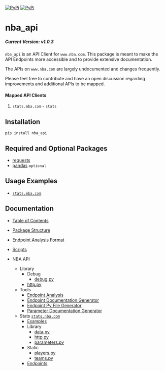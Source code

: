 [![PyPi](https://img.shields.io/pypi/v/nba_api.svg?longCache=true&style=for-the-badge)](https://pypi.python.org/pypi/nba_api) [![PyPi](https://img.shields.io/pypi/l/nba_api.svg?longCache=true&style=for-the-badge)](https://pypi.python.org/pypi/nba_api)

# nba_api

##### Current Version: v1.0.3

`nba_api` is an API Client for `www.nba.com`. This package is meant to make the API Endpoints more accessible and to provide extensive documentation.

The APIs on `www.nba.com` are largely undocumented and changes frequently.

Please feel free to contribute and have an open discussion regarding improvements and additional APIs to be mapped.

#### Mapped API Clients

1. `stats.nba.com` - `stats`


## Installation
```commandline
pip install nba_api
```

## Required and Optional Packages

- [requests](http://www.python-requests.org/en/latest/)
- [pandas](https://pandas.pydata.org/) `optional`


## Usage Examples
- [`stats.nba.com`](https://github.com/swar/nba_api/tree/master/docs/nba_api/stats/examples.md)


## Documentation

- [Table of Contents](https://github.com/swar/nba_api/tree/master/docs/table_of_contents.md)

- [Package Structure](https://github.com/swar/nba_api/tree/master/docs/package_structure.md)

- [Endpoint Analysis Format](https://github.com/swar/nba_api/tree/master/docs/endpoint_analysis_format.md)

- [Scripts](https://github.com/swar/nba_api/tree/master/docs/scripts.md)

- NBA API
    - Library
        - Debug 
            - [debug.py](https://github.com/swar/nba_api/tree/master/docs/nba_api/debug.md)
        - [http.py](https://github.com/swar/nba_api/tree/master/docs/nba_api/library/http.md)
    - Tools
        - [Endpoint Analysis](https://github.com/swar/nba_api/tree/master/docs/nba_api/tools/stats/endpoint_analysis/analysis.md)
        - [Endpoint Documentation Generator](https://github.com/swar/nba_api/tree/master/docs/nba_api/tools/stats/endpoint_documentation_generator/generator.md)
        - [Endpoint Py File Generator](https://github.com/swar/nba_api/tree/master/docs/nba_api/tools/stats/endpoint_py_file_generator/generator.md)
        - [Parameter Documentation Generator](https://github.com/swar/nba_api/tree/master/docs/nba_api/tools/stats/parameter_documentation_generator/generator.md)
    - Stats [`stats.nba.com`](https://github.com/swar/nba_api/tree/master/docs/nba_api/stats/endpoints)
        - [Examples](https://github.com/swar/nba_api/tree/master/docs/nba_api/stats/examples.md)
        - Library
            - [data.py](https://github.com/swar/nba_api/tree/master/docs/nba_api/stats/library/data.md)
            - [http.py](https://github.com/swar/nba_api/tree/master/docs/nba_api/stats/library/http.md)
            - [parameters.py](https://github.com/swar/nba_api/tree/master/docs/nba_api/stats/library/parameters.md)
        - Static
            - [players.py](https://github.com/swar/nba_api/tree/master/docs/nba_api/stats/static/players.md)
            - [teams.py](https://github.com/swar/nba_api/tree/master/docs/nba_api/stats/static/teams.md)
        - [Endpoints](https://github.com/swar/nba_api/tree/master/docs/nba_api/stats/endpoints_data_structure.md)